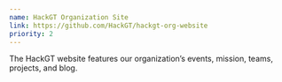 ```yaml
---
name: HackGT Organization Site
link: https://github.com/HackGT/hackgt-org-website
priority: 2
---
```


The HackGT website features our organization’s events, mission, teams, projects, and blog. 